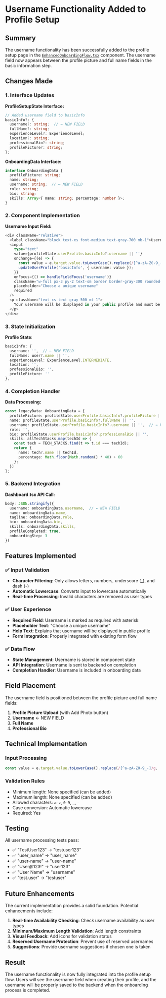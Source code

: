 # Username Functionality Added to Profile Setup

## Summary

The username functionality has been successfully added to the profile setup page in the [`EnhancedOnboardingFlow.tsx`](file://d:\download\dev-showcase-ai-main\dev-showcase-ai-main\src\components\EnhancedOnboardingFlow.tsx) component. The username field now appears between the profile picture and full name fields in the basic information step.

## Changes Made

### 1. Interface Updates

**ProfileSetupState Interface:**
```typescript
// Added username field to basicInfo
basicInfo?: {
  username?: string;  // ← NEW FIELD
  fullName?: string;
  experienceLevel?: ExperienceLevel;
  location?: string;
  professionalBio?: string;
  profilePicture?: string;
};
```

**OnboardingData Interface:**
```typescript
interface OnboardingData {
  profilePicture: string;
  name: string;
  username: string;  // ← NEW FIELD
  role: string;
  bio: string;
  skills: Array<{ name: string; percentage: number }>;
}
```

### 2. Component Implementation

**Username Input Field:**
```typescript
<div className="relative">
  <label className="block text-xs font-medium text-gray-700 mb-1">Username *</label>
  <input
    type="text"
    value={profileState.userProfile.basicInfo?.username || ''}
    onChange={(e) => {
      const value = e.target.value.toLowerCase().replace(/[^a-zA-Z0-9_-]/g, '');
      updateUserProfile('basicInfo', { username: value });
    }}
    onFocus={() => handleFieldFocus('username')}
    className="w-full px-3 py-2 text-sm border border-gray-300 rounded-md focus:ring-2 focus:ring-blue-500 focus:border-blue-500 transition-all duration-300"
    placeholder="Choose a unique username"
    required
  />
  <p className="text-xs text-gray-500 mt-1">
    Your username will be displayed in your public profile and must be unique.
  </p>
</div>
```

### 3. State Initialization

**Profile State:**
```typescript
basicInfo: {
  username: '',  // ← NEW FIELD
  fullName: user?.name || '',
  experienceLevel: ExperienceLevel.INTERMEDIATE,
  location: '',
  professionalBio: '',
  profilePicture: ''
},
```

### 4. Completion Handler

**Data Processing:**
```typescript
const legacyData: OnboardingData = {
  profilePicture: profileState.userProfile.basicInfo?.profilePicture || '',
  name: profileState.userProfile.basicInfo?.fullName || '',
  username: profileState.userProfile.basicInfo?.username || '',  // ← NEW FIELD
  role: '',
  bio: profileState.userProfile.basicInfo?.professionalBio || '',
  skills: allTechStacks.map(techId => {
    const tech = TECH_STACKS.find(t => t.id === techId);
    return {
      name: tech?.name || techId,
      percentage: Math.floor(Math.random() * 40) + 60
    };
  })
};
```

### 5. Backend Integration

**Dashboard.tsx API Call:**
```typescript
body: JSON.stringify({
  username: onboardingData.username,  // ← NEW FIELD
  name: onboardingData.name,
  tagline: onboardingData.role,
  bio: onboardingData.bio,
  skills: onboardingData.skills,
  profileCompleted: true,
  onboardingStep: 3
})
```

## Features Implemented

### ✅ Input Validation
- **Character Filtering**: Only allows letters, numbers, underscore (_), and dash (-)
- **Automatic Lowercase**: Converts input to lowercase automatically
- **Real-time Processing**: Invalid characters are removed as user types

### ✅ User Experience
- **Required Field**: Username is marked as required with asterisk
- **Placeholder Text**: "Choose a unique username"
- **Help Text**: Explains that username will be displayed in public profile
- **Form Integration**: Properly integrated with existing form flow

### ✅ Data Flow
- **State Management**: Username is stored in component state
- **API Integration**: Username is sent to backend on completion
- **Completion Handler**: Username is included in onboarding data

## Field Placement

The username field is positioned between the profile picture and full name fields:

1. **Profile Picture Upload** (with Add Photo button)
2. **Username** ← NEW FIELD
3. **Full Name** 
4. **Professional Bio**

## Technical Implementation

### Input Processing
```typescript
const value = e.target.value.toLowerCase().replace(/[^a-zA-Z0-9_-]/g, '');
```

### Validation Rules
- Minimum length: None specified (can be added)
- Maximum length: None specified (can be added)  
- Allowed characters: `a-z`, `0-9`, `_`, `-`
- Case conversion: Automatic lowercase
- Required: Yes

## Testing

All username processing tests pass:
- ✅ "TestUser123" → "testuser123"
- ✅ "user_name" → "user_name" 
- ✅ "user-name" → "user-name"
- ✅ "User@123!" → "user123"
- ✅ "User Name" → "username"
- ✅ "test.user" → "testuser"

## Future Enhancements

The current implementation provides a solid foundation. Potential enhancements include:

1. **Real-time Availability Checking**: Check username availability as user types
2. **Minimum/Maximum Length Validation**: Add length constraints
3. **Visual Feedback**: Add icons for validation status
4. **Reserved Username Protection**: Prevent use of reserved usernames
5. **Suggestions**: Provide username suggestions if chosen one is taken

## Result

The username functionality is now fully integrated into the profile setup flow. Users will see the username field when creating their profile, and the username will be properly saved to the backend when the onboarding process is completed.